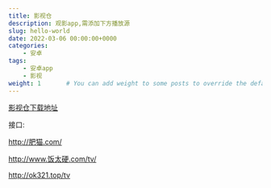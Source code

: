 ```yaml
---
title: 影视仓
description: 观影app,需添加下方播放源
slug: hello-world
date: 2022-03-06 00:00:00+0000
categories:
    - 安卓
tags:
    - 安卓app
    - 影视
weight: 1       # You can add weight to some posts to override the default sorting (date descending)
---
```




[影视仓下载地址](https://tansuo.lanzoub.com/b01592xri)

接口:

http://肥猫.com/

http://www.饭太硬.com/tv/

http://ok321.top/tv